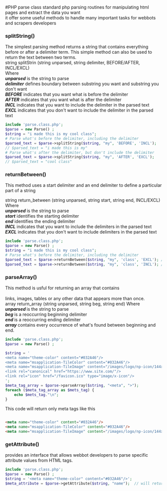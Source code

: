 #PHP parse class
standard php parsing routines for manipulating html pages and extract the data you want <br>
it offer some useful methods to handle many important tasks for webbots and scrapers developers <br>
### splitString()
The simplest parsing method returns a string that contains everything <br>
before or after a delimiter term. This simple method can also be used to <br>
return the text between two terms.<br>
string splitStrin (string unparsed, string delimiter, BEFORE/AFTER, INCL/EXCL)<br>
Where<br>
<i><b>unparsed</i></b> is the string to parse<br>
<i><b>delimiter</i></b> defines boundary between substring you want and substring you don't want<br>
<i><b>BEFORE</i></b> indicates that you want what is before the delimiter<br>
<i><b>AFTER</i></b> indicates that you want what is after the delimiter<br>
<i><b>INCL</i></b> indicates that you want to include the delimiter in the parsed text<br>
<i><b>EXCL</i></b> indicates that you don't want to include the delimiter in the parsed text<br>

```php
include 'parse.class.php';
$parse = new Parse() ;
$string = "i made this is my cool class";
# Parse what's before the delimiter, including the delimiter
$parsed_text = $parse->splitString($string, "my", 'BEFORE', 'INCL');
// $parsed_text = "i made this is my"
# Parse what's after the delimiter, but don't include the delimiter
$parsed_text = $parse->splitString($string, "my", 'AFTER', 'EXCL');
// $parsed_text = "cool class"
```
### returnBetween()
This method uses a start delimiter and an end delimiter
to define a particular part of a string

string return_between (string unparsed, string start, string end, INCL/EXCL)
Where <br>
<i><b>unparsed</i></b> is the string to parse<br>
<i><b>start</i></b> identifies the starting delimiter<br>
<i><b>end</i></b> identifies the ending delimiter<br>
<i><b>INCL</i></b> indicates that you want to include the delimiters in the parsed text<br>
<i><b>EXCL</i></b> indicates that you don't want to include delimiters in the parsed text<br>
```php
include 'parse.class.php';
$parse = new Parse() ;
$string = "i made this is my cool class";
# Parse what's before the delimiter, including the delimiter
$parsed_text = $parse->returnBetween($string, "my", 'class', 'EXCL'); // will return cool
$parsed_text = $parse->returnBetween($string, "my", 'class', 'INCL'); // will return my cool class
```
### parseArray()
This method is usful for returning an array that contains <br>     
links, images, tables or any other data that appears more than once. <br>
array return_array (string unparsed, string beg, string end)
Where <br>
<i><b>unparsed </i></b>is the string to parse <br>
<i><b>beg </i></b> is a reoccurring beginning delimiter <br>
<i><b>end </i></b> is a reoccurring ending delimiter <br>
<i><b>array </i></b> contains every occurrence of what's found between beginning and end. <br>
```php
include 'parse.class.php';
$parse = new Parse() ;

$string = '
<meta name="theme-color" content="#032A46"/>
<meta name="msapplication-TileColor" content="#032A46"/>
<meta name="msapplication-TileImage" content="/images/logo/np-icon/144x144.png"/>
<link rel="canonical" href="https://www.site.com/"/>
<link rel="icon" href="/favicon.ico" type="image/x-icon"/>
';
$meta_tag_array = $parse->parseArray($string, "<meta", ">");
foreach ($meta_tag_array as $mets_tag) {
    echo $mets_tag."\n";
}
```
This code will return only meta tags like this <br>
```html

<meta name="theme-color" content="#032A46"/>
<meta name="msapplication-TileColor" content="#032A46"/>
<meta name="msapplication-TileImage" content="/images/logo/np-icon/144x144.png"/>
```
### getAttribute()
provides an interface that allows webbot developers to parse specific attribute values from HTML tags.
```php
include 'parse.class.php';
$parse = new Parse() ;
$string = '<meta name="theme-color" content="#032A46"/>';
$meta_attribute = $parse->getAttribute($string, "name");  // will return this 'theme-color'
```
